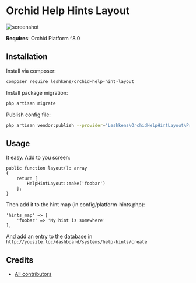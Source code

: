 # Orchid Help Hints Layout

![screenshot](https://user-images.githubusercontent.com/8939383/93819753-93d7fb80-fc75-11ea-9a14-d6af37393527.png)

**Requires**: Orchid Platform ^8.0

## Installation

Install via composer:
```bash
composer require leshkens/orchid-help-hint-layout
```

Install package migration:
```bash
php artisan migrate
```

Publish config file:

```bash
php artisan vendor:publish --provider="Leshkens\OrchidHelpHintLayout\Providers\ServiceProvider"
```

## Usage

It easy. Add to you screen:

    public function layout(): array
    {
        return [
            HelpHintLayout::make('foobar')
        ];
    }

Then add it to the hint map (in config/platform-hints.php):

    'hints_map' => [
        'foobar' => 'My hint is somewhere'
    ],


And add an entry to the database in `http://yousite.loc/dashboard/systems/help-hints/create`



## Credits

- [All contributors](https://github.com/leshkens/orchid-help-hint-layout/graphs/contributors)


